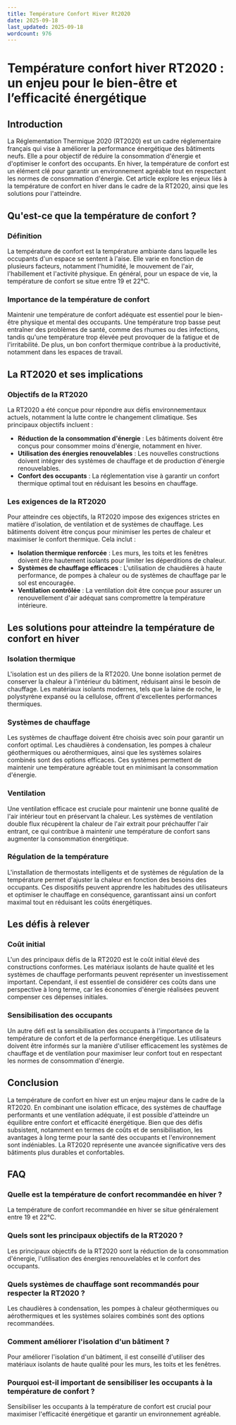 ```yaml
---
title: Température Confort Hiver Rt2020
date: 2025-09-18
last_updated: 2025-09-18
wordcount: 976
---
```


# Température confort hiver RT2020 : un enjeu pour le bien-être et l’efficacité énergétique

## Introduction

La Réglementation Thermique 2020 (RT2020) est un cadre réglementaire français qui vise à améliorer la performance énergétique des bâtiments neufs. Elle a pour objectif de réduire la consommation d'énergie et d'optimiser le confort des occupants. En hiver, la température de confort est un élément clé pour garantir un environnement agréable tout en respectant les normes de consommation d'énergie. Cet article explore les enjeux liés à la température de confort en hiver dans le cadre de la RT2020, ainsi que les solutions pour l'atteindre.

## Qu'est-ce que la température de confort ?

### Définition

La température de confort est la température ambiante dans laquelle les occupants d'un espace se sentent à l'aise. Elle varie en fonction de plusieurs facteurs, notamment l'humidité, le mouvement de l'air, l'habillement et l'activité physique. En général, pour un espace de vie, la température de confort se situe entre 19 et 22°C.

### Importance de la température de confort

Maintenir une température de confort adéquate est essentiel pour le bien-être physique et mental des occupants. Une température trop basse peut entraîner des problèmes de santé, comme des rhumes ou des infections, tandis qu'une température trop élevée peut provoquer de la fatigue et de l'irritabilité. De plus, un bon confort thermique contribue à la productivité, notamment dans les espaces de travail.

## La RT2020 et ses implications

### Objectifs de la RT2020

La RT2020 a été conçue pour répondre aux défis environnementaux actuels, notamment la lutte contre le changement climatique. Ses principaux objectifs incluent :

- **Réduction de la consommation d'énergie** : Les bâtiments doivent être conçus pour consommer moins d'énergie, notamment en hiver.
- **Utilisation des énergies renouvelables** : Les nouvelles constructions doivent intégrer des systèmes de chauffage et de production d'énergie renouvelables.
- **Confort des occupants** : La réglementation vise à garantir un confort thermique optimal tout en réduisant les besoins en chauffage.

### Les exigences de la RT2020

Pour atteindre ces objectifs, la RT2020 impose des exigences strictes en matière d'isolation, de ventilation et de systèmes de chauffage. Les bâtiments doivent être conçus pour minimiser les pertes de chaleur et maximiser le confort thermique. Cela inclut :

- **Isolation thermique renforcée** : Les murs, les toits et les fenêtres doivent être hautement isolants pour limiter les déperditions de chaleur.
- **Systèmes de chauffage efficaces** : L'utilisation de chaudières à haute performance, de pompes à chaleur ou de systèmes de chauffage par le sol est encouragée.
- **Ventilation contrôlée** : La ventilation doit être conçue pour assurer un renouvellement d'air adéquat sans compromettre la température intérieure.

## Les solutions pour atteindre la température de confort en hiver

### Isolation thermique

L'isolation est un des piliers de la RT2020. Une bonne isolation permet de conserver la chaleur à l'intérieur du bâtiment, réduisant ainsi le besoin de chauffage. Les matériaux isolants modernes, tels que la laine de roche, le polystyrène expansé ou la cellulose, offrent d'excellentes performances thermiques.

### Systèmes de chauffage

Les systèmes de chauffage doivent être choisis avec soin pour garantir un confort optimal. Les chaudières à condensation, les pompes à chaleur géothermiques ou aérothermiques, ainsi que les systèmes solaires combinés sont des options efficaces. Ces systèmes permettent de maintenir une température agréable tout en minimisant la consommation d'énergie.

### Ventilation

Une ventilation efficace est cruciale pour maintenir une bonne qualité de l'air intérieur tout en préservant la chaleur. Les systèmes de ventilation double flux récupèrent la chaleur de l'air extrait pour préchauffer l'air entrant, ce qui contribue à maintenir une température de confort sans augmenter la consommation énergétique.

### Régulation de la température

L'installation de thermostats intelligents et de systèmes de régulation de la température permet d'ajuster la chaleur en fonction des besoins des occupants. Ces dispositifs peuvent apprendre les habitudes des utilisateurs et optimiser le chauffage en conséquence, garantissant ainsi un confort maximal tout en réduisant les coûts énergétiques.

## Les défis à relever

### Coût initial

L'un des principaux défis de la RT2020 est le coût initial élevé des constructions conformes. Les matériaux isolants de haute qualité et les systèmes de chauffage performants peuvent représenter un investissement important. Cependant, il est essentiel de considérer ces coûts dans une perspective à long terme, car les économies d'énergie réalisées peuvent compenser ces dépenses initiales.

### Sensibilisation des occupants

Un autre défi est la sensibilisation des occupants à l'importance de la température de confort et de la performance énergétique. Les utilisateurs doivent être informés sur la manière d'utiliser efficacement les systèmes de chauffage et de ventilation pour maximiser leur confort tout en respectant les normes de consommation d'énergie.

## Conclusion

La température de confort en hiver est un enjeu majeur dans le cadre de la RT2020. En combinant une isolation efficace, des systèmes de chauffage performants et une ventilation adéquate, il est possible d'atteindre un équilibre entre confort et efficacité énergétique. Bien que des défis subsistent, notamment en termes de coûts et de sensibilisation, les avantages à long terme pour la santé des occupants et l'environnement sont indéniables. La RT2020 représente une avancée significative vers des bâtiments plus durables et confortables.

## FAQ

### Quelle est la température de confort recommandée en hiver ?

La température de confort recommandée en hiver se situe généralement entre 19 et 22°C.

### Quels sont les principaux objectifs de la RT2020 ?

Les principaux objectifs de la RT2020 sont la réduction de la consommation d'énergie, l'utilisation des énergies renouvelables et le confort des occupants.

### Quels systèmes de chauffage sont recommandés pour respecter la RT2020 ?

Les chaudières à condensation, les pompes à chaleur géothermiques ou aérothermiques et les systèmes solaires combinés sont des options recommandées.

### Comment améliorer l'isolation d'un bâtiment ?

Pour améliorer l'isolation d'un bâtiment, il est conseillé d'utiliser des matériaux isolants de haute qualité pour les murs, les toits et les fenêtres.

### Pourquoi est-il important de sensibiliser les occupants à la température de confort ?

Sensibiliser les occupants à la température de confort est crucial pour maximiser l'efficacité énergétique et garantir un environnement agréable.